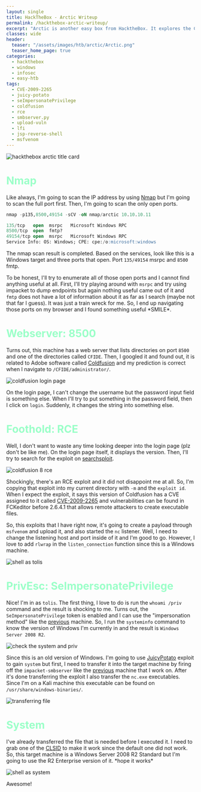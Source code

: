 ```yaml
---
layout: single
title: HackTheBox - Arctic Writeup
permalink: /hackthebox-arctic-writeup/
excerpt: "Arctic is another easy box from HacktheBox. It explores the Coldfusion webserver that I can upload an arbitrary file without authentication and abuse the seimpersonateprivilege token to get a shell as a system."
classes: wide
header:
  teaser: "/assets/images/htb/arctic/Arctic.png"
  teaser_home_page: true  
categories:
  - hackthebox
  - windows
  - infosec
  - easy-htb
tags:
  - CVE-2009-2265
  - juicy-potato
  - seImpersonatePrivilege
  - coldfusion
  - rce
  - smbserver.py
  - upload-vuln
  - lfi
  - jsp-reverse-shell
  - msfvenom
---
```


![hackthebox arctic title card](/assets/images/htb/arctic/Arctic.png)

# <font color="#9bffc8">Nmap</font>
Like always, I'm going to scan the IP address by using [Nmap](https://nmap.org/) but I'm going to scan the full port first. Then, I'm going to scan the only open ports.

```sql
nmap -p135,8500,49154 -sCV -oN nmap/arctic 10.10.10.11

135/tcp   open  msrpc   Microsoft Windows RPC
8500/tcp  open  fmtp?
49154/tcp open  msrpc   Microsoft Windows RPC
Service Info: OS: Windows; CPE: cpe:/o:microsoft:windows
```

The nmap scan result is completed. Based on the services, look like this is a Windows target and three ports that open. Port `135/49154` msrpc and `8500` fmtp.

To be honest, I'll try to enumerate all of those open ports and I cannot find anything useful at all. First, I'll try playing around with `msrpc` and try using impacket to dump endpoints but again nothing useful came out of it and `fmtp` does not have a lot of information about it as far as I search (maybe not that far I guess). It was just a train wreck for me. So, I end up navigating those ports on my browser and I found something useful \*SMILE\*.

# <font color="#9bffc8">Webserver: 8500</font>
Turns out, this machine has a web server that lists directories on port `8500` and one of the directories called `CFIDE`. Then, I googled it and found out, it is related to Adobe software called [Coldfusion](https://www.adobe.com/products/coldfusion-standard.html) and my prediction is correct when I navigate to `/CFIDE/administrator/`.

![coldfusion login page](/assets/images/htb/arctic/coldfusion-login-page.png)

On the login page, I can't change the username but the password input field is something else. When I'll try to put something in the password field, then I click on `login`. Suddenly, it changes the string into something else.

# <font color="#9bffc8">Foothold: RCE</font>
Well, I don't want to waste any time looking deeper into the login page (plz don't be like me). On the login page itself, it displays the version. Then, I'll try to search for the exploit on [searchsploit](https://www.exploit-db.com/searchsploit).

![coldfusion 8 rce](/assets/images/htb/arctic/coldfusion-8-rce.png)

Shockingly, there's an RCE exploit and it did not disappoint me at all. So, I'm copying that exploit into my current directory with `-m` and the `exploit id`. When I expect the exploit, it says this version of Coldfusion has a CVE assigned to it called [CVE-2009-2265](https://nvd.nist.gov/vuln/detail/CVE-2009-2265) and vulnerabilities can be found in FCKeditor before 2.6.4.1 that allows remote attackers to create executable files. 

So, this exploits that I have right now, it's going to create a payload through `msfvenom` and upload it, and also started the `nc` listener. Well, I need to change the listening host and port inside of it and I'm good to go. However, I love to add `rlwrap` in the `listen_connection` function since this is a Windows machine.

![shell as tolis](/assets/images/htb/arctic/shell-tolis.png)

# <font color="#9bffc8">PrivEsc: SeImpersonatePrivilege</font>
Nice! I'm in as `tolis`. The first thing, I love to do is run the `whoami /priv` command and the result is shocking to me. Turns out, the `SeImpersonatePrivilege` token is enabled and I can use the "impersonation method" like the [previous](https://shafiqaiman.com/hackthebox-sheild-writeup/) machine. So, I run the `systeminfo` command to know the version of Windows I'm currently in and the result is `Windows Server 2008 R2`. 

![check the system and priv](/assets/images/htb/arctic/check-system-and-priv.png)

Since this is an old version of Windows. I'm going to use [JuicyPotato](https://github.com/ohpe/juicy-potato/releases) exploit to gain `system` but first, I need to transfer it into the target machine by firing off the `impacket-smbserver` like the [previous](https://shafiqaiman.com/hackthebox-grandpa-writeup/) machine that I work on. After it's done transferring the exploit I also transfer the `nc.exe` executables. Since I'm on a Kali machine this executable can be found on `/usr/share/windows-binaries/`.

![transferring file](/assets/images/htb/arctic/transfer-file.png)

# <font color="#9bffc8">System</font>
I've already transferred the file that is needed before I executed it. I need to grab one of the [CLSID](https://ohpe.it/juicy-potato/CLSID/Windows_Server_2008_R2_Enterprise/) to make it work since the default one did not work. So, this target machine is a Windows Server 2008 R2 Standard but I'm going to use the R2 Enterprise version of it. \*hope it works\*

![shell as system](/assets/images/htb/arctic/shell-system.png)

Awesome!